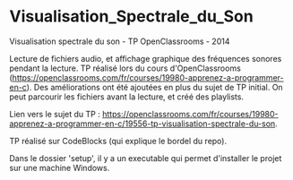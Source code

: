# Visualisation_Spectrale_du_Son
Visualisation spectrale du son - TP OpenClassrooms - 2014

Lecture de fichiers audio, et affichage graphique des fréquences sonores pendant la lecture.
TP réalisé lors du cours d'OpenClassrooms (https://openclassrooms.com/fr/courses/19980-apprenez-a-programmer-en-c). Des améliorations ont été ajoutées en plus du sujet de TP initial. On peut parcourir les fichiers avant la lecture, et créé des playlists.

Lien vers le sujet du TP : https://openclassrooms.com/fr/courses/19980-apprenez-a-programmer-en-c/19556-tp-visualisation-spectrale-du-son.

TP réalisé sur CodeBlocks (qui explique le bordel du repo).

Dans le dossier 'setup', il y a un executable qui permet d'installer le projet sur une machine Windows.
